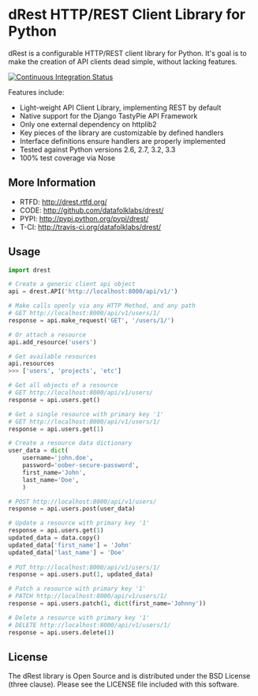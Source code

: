 dRest HTTP/REST Client Library for Python
=========================================

dRest is a configurable HTTP/REST client library for Python.  It's goal is to 
make the creation of API clients dead simple, without lacking features.  

[![Continuous Integration Status](https://secure.travis-ci.org/datafolklabs/drest.png)](http://travis-ci.org/datafolklabs/drest/)

Features include:

 * Light-weight API Client Library, implementing REST by default
 * Native support for the Django TastyPie API Framework
 * Only one external dependency on httplib2
 * Key pieces of the library are customizable by defined handlers
 * Interface definitions ensure handlers are properly implemented
 * Tested against Python versions 2.6, 2.7, 3.2, 3.3
 * 100% test coverage via Nose 
    
More Information
----------------

 * RTFD: http://drest.rtfd.org/
 * CODE: http://github.com/datafolklabs/drest/
 * PYPI: http://pypi.python.org/pypi/drest/
 * T-CI: http://travis-ci.org/datafolklabs/drest/
 
Usage
-----

```python
import drest

# Create a generic client api object
api = drest.API('http://localhost:8000/api/v1/')

# Make calls openly via any HTTP Method, and any path
# GET http://localhost:8000/api/v1/users/1/
response = api.make_request('GET', '/users/1/')

# Or attach a resource
api.add_resource('users')

# Get available resources
api.resources
>>> ['users', 'projects', 'etc']

# Get all objects of a resource
# GET http://localhost:8000/api/v1/users/
response = api.users.get()

# Get a single resource with primary key '1'
# GET http://localhost:8000/api/v1/users/1/
response = api.users.get(1)

# Create a resource data dictionary
user_data = dict(
    username='john.doe',
    password='oober-secure-password',
    first_name='John',
    last_name='Doe',
    )

# POST http://localhost:8000/api/v1/users/
response = api.users.post(user_data)

# Update a resource with primary key '1'
response = api.users.get(1)
updated_data = data.copy()
updated_data['first_name'] = 'John'
updated_data['last_name'] = 'Doe'
    
# PUT http://localhost:8000/api/v1/users/1/
response = api.users.put(1, updated_data)

# Patch a resource with primary key '1'
# PATCH http://localhost:8000/api/v1/users/1/
response = api.users.patch(1, dict(first_name='Johnny'))

# Delete a resource with primary key '1'
# DELETE http://localhost:8000/api/v1/users/1/
response = api.users.delete(1)
```
    
License
-------

The dRest library is Open Source and is distributed under the BSD License 
(three clause).  Please see the LICENSE file included with this software.  
